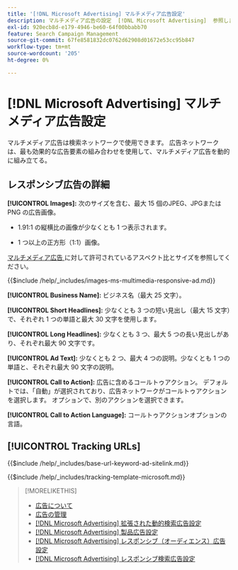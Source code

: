 ```yaml
---
title: '[!DNL Microsoft Advertising] マルチメディア広告設定'
description: マルチメディア広告の設定  [!DNL Microsoft Advertising]  参照します。
exl-id: 920ecb8d-e179-4946-be60-64f00bbabb70
feature: Search Campaign Management
source-git-commit: 67fe8581832dc0762d62908d01672e53cc95b847
workflow-type: tm+mt
source-wordcount: '205'
ht-degree: 0%

---
```


# [!DNL Microsoft Advertising] マルチメディア広告設定

マルチメディア広告は検索ネットワークで使用できます。 広告ネットワークは、最も効果的な広告要素の組み合わせを使用して、マルチメディア広告を動的に組み立てる。

## レスポンシブ広告の詳細

**[!UICONTROL Images]:** 次のサイズを含む、最大 15 個のJPEG、JPGまたは PNG の広告画像。

* 1.91:1 の縦横比の画像が少なくとも 1 つ表示されます。

* 1 つ以上の正方形（1:1）画像。

[ マルチメディア広告 ](https://help.ads.microsoft.com/#apex/ads/en/60107/0) に対して許可されているアスペクト比とサイズを参照してください。

<!-- Instructions -->

{{$include /help/_includes/images-ms-multimedia-responsive-ad.md}}

**[!UICONTROL Business Name]:** ビジネス名（最大 25 文字）。

**[!UICONTROL Short Headlines]:** 少なくとも 3 つの短い見出し（最大 15 文字）で、それぞれ 1 つの単語と最大 30 文字を使用します。

**[!UICONTROL Long Headlines]:** 少なくとも 3 つ、最大 5 つの長い見出しがあり、それぞれ最大 90 文字です。

**[!UICONTROL Ad Text]:** 少なくとも 2 つ、最大 4 つの説明。少なくとも 1 つの単語と、それぞれ最大 90 文字の説明。

**[!UICONTROL Call to Action]:** 広告に含めるコールトゥアクション。 デフォルトでは、「自動」が選択されており、広告ネットワークがコールトゥアクションを選択します。 オプションで、別のアクションを選択できます。

**[!UICONTROL Call to Action Language]:** コールトゥアクションオプションの言語。

## [!UICONTROL Tracking URLs]

<!-- **[!UICONTROL Base URl]:** -->

{{$include /help/_includes/base-url-keyword-ad-sitelink.md}}

<!-- **[!UICONTROL Tracking Template]:** -->

{{$include /help/_includes/tracking-template-microsoft.md}}

>[!MORELIKETHIS]
>
>* [ 広告について ](ad-about.md)
>* [ 広告の管理 ](ad-manage.md)
>* [[!DNL Microsoft Advertising]  拡張された動的検索広告設定 ](ad-settings-microsoft-dsa.md)
>* [[!DNL Microsoft Advertising]  製品広告設定 ](ad-settings-microsoft-product.md)
>* [[!DNL Microsoft Advertising]  レスポンシブ（オーディエンス）広告設定 ](ad-settings-microsoft-responsive.md)
>* [[!DNL Microsoft Advertising]  レスポンシブ検索広告設定 ](ad-settings-microsoft-rsa.md)
